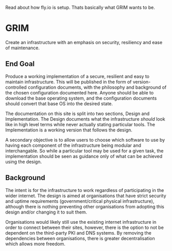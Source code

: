 Read about how fly.io is setup. Thats basically what GRIM wants to be.





# GRIM

Create an infrastructure with an emphasis on security, resiliency and ease of maintenance. 

## End Goal

Produce a working implementation of a secure, resilient and easy to maintain infrastructure. This will be published in the form of version-controlled configuration documents, with the philosophy and background of the chosen configuration documented here. Anyone should be able to download the base operating system, and the configuration documents should convert that base OS into the desired state. 

The documentation on this site is split into two sections, Design and Implementation. The Design documents what the infrastructure *should* look like in high level terms while never actually stating particular tools. The Implementation is a working version that follows the design.

A secondary objective is to allow users to choose which software to use by having each component of the infrastructure being modular and interchangable. So while a particular tool may be used for a given task, the implementation should be seen as guidance only of what can be achieved using the design.


## Background

The intent is for the infrastructure to work regardless of participating in the wider internet. The design is aimed at organisations that have strict security and uptime requirements (government/critical physical infrastructure), although there is nothing preventing other organisations from adopting this design and/or changing it to suit them.

Organisations would likely still use the existing internet infrastructure in order to connect between their sites, however, there is the option to not be dependent on the third-party PKI and DNS systems. By removing the dependencies between organisations, there is greater decentralisation which allows more freedom. 

[infrastructures.org]: http://www.infrastructures.org
[Bootstrapping an Infrastructure]: http://www.infrastructures.org/papers/bootstrap/bootstrap.html
[Why Order Matters: Turing Equivalence in Automated Systems Administration]: http://www.infrastructures.org/papers/turing/turing.html
